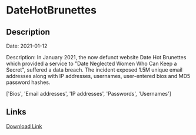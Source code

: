 # DateHotBrunettes

## Description

Date: 2021-01-12

Description:
In January 2021, the now defunct website Date Hot Brunettes which provided a service to &quot;Date Neglected Women Who Can Keep a Secret&quot;, suffered a data breach. The incident exposed 1.5M unique email addresses along with IP addresses, usernames, user-entered bios and MD5 password hashes.


['Bios', 'Email addresses', 'IP addresses', 'Passwords', 'Usernames']

## Links

[Download Link](https://link-to.net/1229997/762.3187230333493/dynamic/?r=aHR0cHM6Ly93d3cubWVkaWFmaXJlLmNvbS92aWV3L1ZBU2V3ck53NmYyRWhlei9kYXRlaG90YnJ1bmV0dGVzLmNvbS9maWxl)